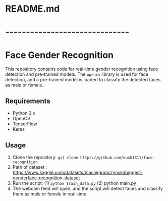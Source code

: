 # README.md
# ------------------------------
# Face Gender Recognition

This repository contains code for real-time gender recognition using face detection and pre-trained models. The `opencv` library is used for face detection, and a pre-trained model is loaded to classify the detected faces as male or female.

## Requirements
- Python 3.x
- OpenCV
- TensorFlow
- Keras

## Usage
1. Clone the repository: `git clone https://github.com/kush1311/face-recognition`
2. Path of dataset : https://www.kaggle.com/datasets/maciejgronczynski/biggest-genderface-recognition-dataset
3. Run the script: (1) `python train_data.py` (2) python main.py
4. The webcam feed will open, and the script will detect faces and classify them as male or female in real-time.
